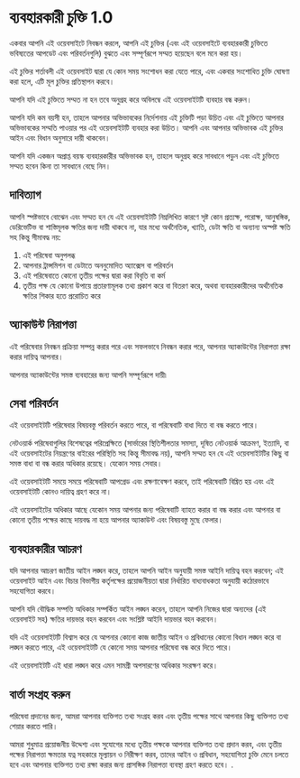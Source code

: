 # ব্যবহারকারী চুক্তি 1.0

একবার আপনি এই ওয়েবসাইটে নিবন্ধন করলে, আপনি এই চুক্তির (এবং এই ওয়েবসাইটে ব্যবহারকারী চুক্তিতে ভবিষ্যতের আপডেট এবং পরিবর্তনগুলি) বুঝতে এবং সম্পূর্ণরূপে সম্মত হয়েছেন বলে মনে করা হয়।

এই চুক্তির শর্তাবলী এই ওয়েবসাইট দ্বারা যে কোন সময় সংশোধন করা যেতে পারে, এবং একবার সংশোধিত চুক্তি ঘোষণা করা হলে, এটি মূল চুক্তির প্রতিস্থাপন করবে।

আপনি যদি এই চুক্তিতে সম্মত না হন তবে অনুগ্রহ করে অবিলম্বে এই ওয়েবসাইটটি ব্যবহার বন্ধ করুন।

আপনি যদি কম বয়সী হন, তাহলে আপনার অভিভাবকের নির্দেশনায় এই চুক্তিটি পড়া উচিত এবং এই চুক্তিতে আপনার অভিভাবকের সম্মতি পাওয়ার পর এই ওয়েবসাইটটি ব্যবহার করা উচিত। আপনি এবং আপনার অভিভাবক এই চুক্তির আইন এবং বিধান অনুসারে দায়ী থাকবেন।

আপনি যদি একজন অপ্রাপ্ত বয়স্ক ব্যবহারকারীর অভিভাবক হন, তাহলে অনুগ্রহ করে সাবধানে পড়ুন এবং এই চুক্তিতে সম্মত হবেন কিনা তা সাবধানে বেছে নিন।

## দাবিত্যাগ

আপনি স্পষ্টভাবে বোঝেন এবং সম্মত হন যে এই ওয়েবসাইটটি নিম্নলিখিত কারণে সৃষ্ট কোন প্রত্যক্ষ, পরোক্ষ, আনুষঙ্গিক, ডেরিভেটিভ বা শাস্তিমূলক ক্ষতির জন্য দায়ী থাকবে না, যার মধ্যে অর্থনৈতিক, খ্যাতি, ডেটা ক্ষতি বা অন্যান্য অস্পষ্ট ক্ষতি সহ কিন্তু সীমাবদ্ধ নয়:

1. এই পরিষেবা অনুপলব্ধ
1. আপনার ট্রান্সমিশন বা ডেটাতে অননুমোদিত অ্যাক্সেস বা পরিবর্তন
1. এই পরিষেবাতে কোনো তৃতীয় পক্ষের দ্বারা করা বিবৃতি বা কর্ম
1. তৃতীয় পক্ষ যে কোনো উপায়ে প্রতারণামূলক তথ্য প্রকাশ করে বা বিতরণ করে, অথবা ব্যবহারকারীদের অর্থনৈতিক ক্ষতির শিকার হতে প্ররোচিত করে

## অ্যাকাউন্ট নিরাপত্তা

এই পরিষেবার নিবন্ধন প্রক্রিয়া সম্পন্ন করার পরে এবং সফলভাবে নিবন্ধন করার পরে, আপনার অ্যাকাউন্টের নিরাপত্তা রক্ষা করার দায়িত্ব আপনার।

আপনার অ্যাকাউন্টের সমস্ত ব্যবহারের জন্য আপনি সম্পূর্ণরূপে দায়ী৷

## সেবা পরিবর্তন

এই ওয়েবসাইটটি পরিষেবার বিষয়বস্তু পরিবর্তন করতে পারে, বা পরিষেবাটি বাধা দিতে বা বন্ধ করতে পারে।

নেটওয়ার্ক পরিষেবাগুলির বিশেষত্বের পরিপ্রেক্ষিতে (সার্ভারের স্থিতিশীলতার সমস্যা, দূষিত নেটওয়ার্ক আক্রমণ, ইত্যাদি, বা এই ওয়েবসাইটের নিয়ন্ত্রণের বাইরের পরিস্থিতি সহ কিন্তু সীমাবদ্ধ নয়), আপনি সম্মত হন যে এই ওয়েবসাইটটির কিছু বা সমস্ত বাধা বা বন্ধ করার অধিকার রয়েছে। যেকোন সময় সেবার।

এই ওয়েবসাইটটি সময়ে সময়ে পরিষেবাটি আপগ্রেড এবং রক্ষণাবেক্ষণ করবে, তাই পরিষেবাটি বিঘ্নিত হয় এবং এই ওয়েবসাইটটি কোনও দায়িত্ব গ্রহণ করে না।

এই ওয়েবসাইটের অধিকার আছে যেকোন সময় আপনার জন্য পরিষেবাটি ব্যাহত করার বা বন্ধ করার এবং আপনার বা কোনো তৃতীয় পক্ষের কাছে দায়বদ্ধ না হয়ে আপনার অ্যাকাউন্ট এবং বিষয়বস্তু মুছে ফেলার।

## ব্যবহারকারীর আচরণ

যদি আপনার আচরণ জাতীয় আইন লঙ্ঘন করে, তাহলে আপনি আইন অনুযায়ী সমস্ত আইনি দায়িত্ব বহন করবেন; এই ওয়েবসাইট আইন এবং বিচার বিভাগীয় কর্তৃপক্ষের প্রয়োজনীয়তা দ্বারা নির্ধারিত বাধ্যবাধকতা অনুযায়ী কঠোরভাবে সহযোগিতা করবে।

আপনি যদি বৌদ্ধিক সম্পত্তি অধিকার সম্পর্কিত আইন লঙ্ঘন করেন, তাহলে আপনি নিজের দ্বারা অন্যদের (এই ওয়েবসাইট সহ) ক্ষতির দায়ভার বহন করবেন এবং সংশ্লিষ্ট আইনি দায়ভার বহন করবেন।

যদি এই ওয়েবসাইটটি বিশ্বাস করে যে আপনার কোনো কাজ জাতীয় আইন ও প্রবিধানের কোনো বিধান লঙ্ঘন করে বা লঙ্ঘন করতে পারে, এই ওয়েবসাইটটি যে কোনো সময় আপনার পরিষেবা বন্ধ করে দিতে পারে।

এই ওয়েবসাইটটি এই ধারা লঙ্ঘন করে এমন সামগ্রী অপসারণের অধিকার সংরক্ষণ করে।

## বার্তা সংগ্রহ করুন

পরিষেবা প্রদানের জন্য, আমরা আপনার ব্যক্তিগত তথ্য সংগ্রহ করব এবং তৃতীয় পক্ষের সাথে আপনার কিছু ব্যক্তিগত তথ্য শেয়ার করতে পারি।

আমরা শুধুমাত্র প্রয়োজনীয় উদ্দেশ্য এবং সুযোগের মধ্যে তৃতীয় পক্ষকে আপনার ব্যক্তিগত তথ্য প্রদান করব, এবং তৃতীয় পক্ষের নিরাপত্তা ক্ষমতার যত্ন সহকারে মূল্যায়ন ও নিরীক্ষণ করব, তাদের আইন ও প্রবিধান, সহযোগিতা চুক্তি মেনে চলতে হবে এবং আপনার ব্যক্তিগত তথ্য রক্ষা করার জন্য প্রাসঙ্গিক নিরাপত্তা ব্যবস্থা গ্রহণ করতে হবে। .

